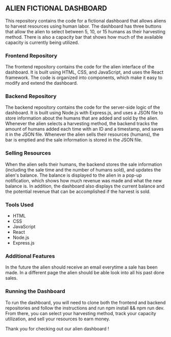 ## ALIEN FICTIONAL DASHBOARD

This repository contains the code for a fictional dashboard that allows aliens to harvest resources using human labor. The dashboard has three buttons that allow the alien to select between 5, 10, or 15 humans as their harvesting method. There is also a capacity bar that shows how much of the available capacity is currently being utilized.

### Frontend Repository

The frontend repository contains the code for the alien interface of the dashboard. It is built using HTML, CSS, and JavaScript, and uses the React framework. The code is organized into components, which make it easy to modify and extend the dashboard.

### Backend Repository

The backend repository contains the code for the server-side logic of the dashboard. It is built using Node.js with Express.js, and uses a JSON file to store information about the humans that are added and sold by the alien. Whenever the alien selects a harvesting method, the backend tracks the amount of humans added each time with an ID and a timestamp, and saves it in the JSON file. Whenever the alien sells their resources (humans), the bar is emptied and the sale information is stored in the JSON file.

### Selling Resources

When the alien sells their humans, the backend stores the sale information (including the sale time and the number of humans sold), and updates the alien's balance. The balance is displayed to the alien in a pop-up notification, which shows how much revenue was made and what the new balance is. In addition, the dashboard also displays the current balance and the potential revenue that can be accomplished if the harvest is sold.

### Tools Used

- HTML
- CSS
- JavaScript
- React
- Node.js
- Express.js

### Additional Features

In the future the alien should receive an email everytime a sale has been made.
In a different page the alien should be able look into all his past done sales.

### Running the Dashboard

To run the dashboard, you will need to clone both the frontend and backend repositories and follow the instructions and run npm install && npm run dev. From there, you can select your harvesting method, track your capacity utilization, and sell your resources to earn money.

Thank you for checking out our alien dashboard !
